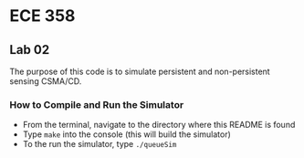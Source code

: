 # ECE 358
## Lab 02

The purpose of this code is to simulate persistent and non-persistent sensing CSMA/CD.

### How to Compile and Run the Simulator
- From the terminal, navigate to the directory where this README is found
- Type `make` into the console (this will build the simulator)
- To the run the simulator, type `./queueSim`
